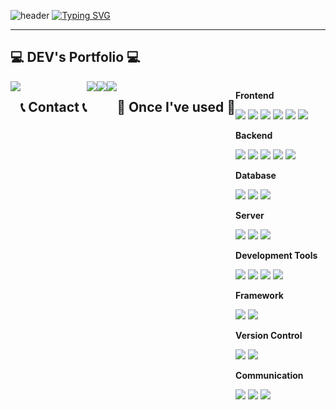 

<!--
**njy622/njy622** is a ✨ _special_ ✨ repository because its `README.md` (this file) appears on your GitHub profile.

Here are some ideas to get you started:
### Hi there 👋
- 🔭 I’m currently working on ...
- 🌱 I’m currently learning ...
- 👯 I’m looking to collaborate on ...
- 🤔 I’m looking for help with ...
- 💬 Ask me about ...
- 📫 How to reach me: ...
- 😄 Pronouns: ...
- ⚡ Fun fact: ...
-->



![header](https://capsule-render.vercel.app/api?type=waving&color=6994CDEE&text=&animation=twinkling&height=80)
[![Typing SVG](https://readme-typing-svg.demolab.com?font=Alkatra&weight=500&size=45&duration=3500&pause=3&color=6994CDEE&center=false&vCenter=false&multiline=true&repeat=true&width=1000&height=100&lines=Welcome+to+Ji-yeong,Nam+GitHub!👋)](https://git.io/typing-svg)
 
<div align="left">

-------



## 💻 DEV's Portfolio 💻
<div style="display:flex; flex-direction:row;">
    <a href="https://njy622.github.io/">
    <img src="https://img.shields.io/badge/Portfolio-FFC0CB?style=for-the-badge"> 
    </a>
    

## 📞 Contact 📞
<div style="display:flex; flex-direction:row;">
    <a href="mailto:whitenjy622@gmail.com">
        <img src="https://img.shields.io/badge/Gmail-EA4335?style=for-the-badge&logo=Gmail&logoColor=white"> 
    </a>
    <a href="https://open.kakao.com/o/sGTr3Bgg">
        <img src="https://img.shields.io/badge/KakaoTalk-FFCD00?style=for-the-badge&logoColor=black&logo=KakaoTalk"> 
    </a>
   <a href="https://www.linkedin.com/in/%EC%A7%80%EC%98%81-%EB%82%A8-784b392ba/">
        <img src="https://img.shields.io/badge/-LinkedIn-blue?style=for-the-badge&logo=Linkedin&logoColor=white&link"> 
   </a>
   

   

</div>

<br>
    
## 🔨 Once I've used 🔨
<div style="display:flex; flex-direction:column; align-items:flex-start;">
    <!-- Frontend -->
    <p><strong>Frontend</strong></p>
    <div>
        <img src="https://img.shields.io/badge/html5-E34F26?style=for-the-badge&logo=html5&logoColor=white"> 
        <img src="https://img.shields.io/badge/css-1572B6?style=for-the-badge&logo=css3&logoColor=white"> 
        <img src="https://img.shields.io/badge/javascript-F7DF1E?style=for-the-badge&logo=javascript&logoColor=black">
        <img src="https://img.shields.io/badge/bootstrap-7952B3?style=for-the-badge&logo=bootstrap&logoColor=white">
        <img src="https://img.shields.io/badge/JQuery-0769AD?style=for-the-badge&logo=jquery&logoColor=white">
        <img src="https://img.shields.io/badge/Ajax-00758F?style=for-the-badge&logo=ajax&logoColor=white">
    </div>
    <!-- Backend -->
    <p><strong>Backend</strong></p>
    <div>
        <img src="https://img.shields.io/badge/Java-007396?style=for-the-badge&logo=java&logoColor=white"> 
        <img src="https://img.shields.io/badge/Node.js-339933?style=for-the-badge&logo=node.js&logoColor=white">
        <img src="https://img.shields.io/badge/Python-3776AB?style=for-the-badge&logo=python&logoColor=white"> 
        <img src="https://img.shields.io/badge/Selenium-43B02A?style=for-the-badge&amp;logo=Selenium&amp;logoColor=white" />
        <img src="https://img.shields.io/badge/JSON-000000?style=for-the-badge&amp;logo=json&amp;logoColor=white" />
    </div>
    <!-- Database -->
    <p><strong>Database</strong></p>
    <div>
        <img src="https://img.shields.io/badge/oracle-F80000?style=for-the-badge&logo=oracle&logoColor=white"> 
        <img src="https://img.shields.io/badge/MariaDB-003545?style=for-the-badge&amp;logo=mariaDB&amp;logoColor=white" />
        <img src="https://img.shields.io/badge/mysql-4479A1?style=for-the-badge&logo=mysql&logoColor=white"> 
    </div>
    <!-- Server -->
    <p><strong>Server</strong></p>
    <div>
        <img src="https://img.shields.io/badge/linux-FCC624?style=for-the-badge&logo=linux&logoColor=black"> 
        <img src="https://img.shields.io/badge/apache tomcat-F8DC75?style=for-the-badge&logo=apachetomcat&logoColor=black">
        <img src="https://img.shields.io/badge/Flask-000000?style=for-the-badge&logo=flask&logoColor=white">
    </div>
    <!-- Development Tools -->
    <p><strong>Development Tools</strong></p>
    <div>
        <img src="https://img.shields.io/badge/IntelliJ IDEA-000000?style=for-the-badge&logo=intellij-idea&logoColor=white">
        <img src="https://img.shields.io/badge/Visual Studio Code-007ACC?style=for-the-badge&logo=visual-studio-code&logoColor=white">
        <img src="https://img.shields.io/badge/Eclipse IDE-2C2255?style=for-the-badge&logo=eclipse-ide&logoColor=white">
        <img src="https://img.shields.io/badge/Anaconda-44A833?style=for-the-badge&logo=anaconda&logoColor=white">
    </div>
    <!-- Framework -->
    <p><strong>Framework</strong></p>
    <div>
        <img src="https://img.shields.io/badge/Spring-6DB33F?style=for-the-badge&logo=spring&logoColor=white">
        <img src="https://img.shields.io/badge/Spring Boot-6DB33F?style=for-the-badge&logo=spring-boot&logoColor=white">
    </div>
    <!-- Version Control -->
    <p><strong>Version Control</strong></p>
    <div>
        <img src="https://img.shields.io/badge/Git-F05032?style=for-the-badge&logo=git&logoColor=white">
        <img src="https://img.shields.io/badge/GitHub-181717?style=for-the-badge&logo=github&logoColor=white">
    </div>
    <!-- Communication -->
    <p><strong>Communication</strong></p>
    <div>
        <img src="https://img.shields.io/badge/Figma-F24E1E?style=for-the-badge&logo=figma&logoColor=white">
        <img src="https://img.shields.io/badge/Discod-7D57C1?style=for-the-badge&logo=discod&logoColor=white">
        <img src="https://img.shields.io/badge/Google Cloud-4285F4?style=flat-square&amp;logo=Google Cloud&amp;logoColor=white" />
    </div>
</div><br></div></div></div>

